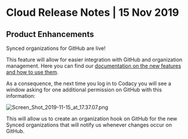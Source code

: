 # Cloud Release Notes | 15 Nov 2019

## Product Enhancements

Synced organizations for GitHub are live!

This feature will allow for easier integration with GitHub and
organization management. Here you can find our [documentation on the new
features and how to use
them](/hc/en-us/articles/360010263720).

As a consequence, the next time you log in to Codacy you will see a
window asking for one additional permission on GitHub with this
information:

![Screen_Shot_2019-11-15_at_17.37.07.png](/images/Screen_Shot_2019-11-15_at_17.37.07.png)

This will allow us to create an organization hook on GitHub for the new
Synced organizations that will notify us whenever changes occur on
GitHub.

